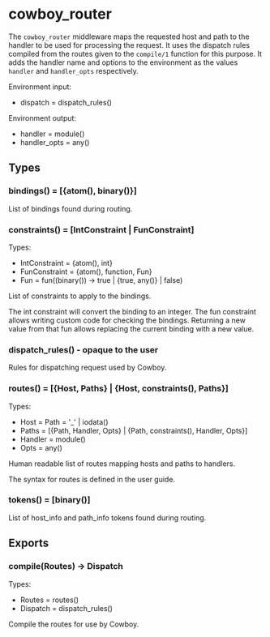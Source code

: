 cowboy_router
=============

The `cowboy_router` middleware maps the requested host and path to the 
handler to be used for processing the request. It uses the dispatch 
rules compiled from the routes given to the `compile/1` function for 
this purpose. It adds the handler name and options to the environment 
as the values `handler` and `handler_opts` respectively.

Environment input:

*   dispatch = dispatch_rules()

Environment output:

*   handler = module()
*   handler_opts = any()

Types
-----

### bindings() = [{atom(), binary()}]

List of bindings found during routing.

### constraints() = [IntConstraint | FunConstraint]

Types:

*   IntConstraint = {atom(), int}
*   FunConstraint = {atom(), function, Fun}
*   Fun = fun((binary()) -> true | {true, any()} | false)

List of constraints to apply to the bindings.

The int constraint will convert the binding to an integer. The fun 
constraint allows writing custom code for checking the bindings. 
Returning a new value from that fun allows replacing the current 
binding with a new value.

### dispatch_rules() - opaque to the user

Rules for dispatching request used by Cowboy.

### routes() = [{Host, Paths} | {Host, constraints(), Paths}]

Types:

*   Host = Path = '_' | iodata()
*   Paths = [{Path, Handler, Opts} | {Path, constraints(), Handler, 
    Opts}]
*   Handler = module()
*   Opts = any()

Human readable list of routes mapping hosts and paths to handlers.

The syntax for routes is defined in the user guide.

### tokens() = [binary()]

List of host_info and path_info tokens found during routing.

Exports
-------

### compile(Routes) -> Dispatch

Types:

*   Routes = routes()
*   Dispatch = dispatch_rules()

Compile the routes for use by Cowboy.
